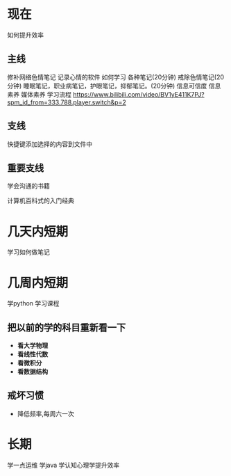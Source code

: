 # 现在 
如何提升效率

## 主线
修补网络色情笔记
记录心情的软件
如何学习
各种笔记(20分钟)
戒除色情笔记(20分钟)
睡眠笔记，职业病笔记，护眼笔记，抑郁笔记。(20分钟)
信息可信度
信息素养
媒体素养
学习流程
https://www.bilibili.com/video/BV1yE411K7PJ?spm_id_from=333.788.player.switch&p=2

## 支线
快捷键添加选择的内容到文件中

## 重要支线

学会沟通的书籍

计算机百科式的入门经典

# 几天内短期

学习如何做笔记


# 几周内短期 
学python
学习课程

## 把以前的学的科目重新看一下
- **看大学物理**
- **看线性代数**
- **看微积分**
- **看数据结构**

## 戒坏习惯
- 降低频率,每周六一次

# 长期
学一点运维
学java
学认知心理学提升效率


